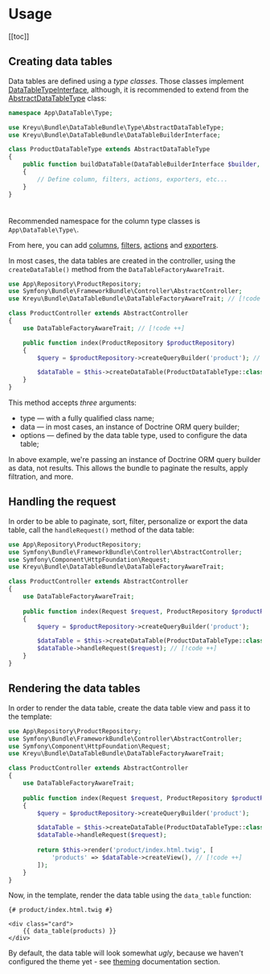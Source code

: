 # Usage

[[toc]]

## Creating data tables

Data tables are defined using a _type classes_. Those classes implement [DataTableTypeInterface](https://github.com/Kreyu/data-table-bundle/blob/main/src/Type/DataTableTypeInterface.php), although, it is recommended to extend from the [AbstractDataTableType](https://github.com/Kreyu/data-table-bundle/blob/main/src/Type/AbstractDataTableType.php) class:

```php
namespace App\DataTable\Type;

use Kreyu\Bundle\DataTableBundle\Type\AbstractDataTableType;
use Kreyu\Bundle\DataTableBundle\DataTableBuilderInterface;

class ProductDataTableType extends AbstractDataTableType
{
    public function buildDataTable(DataTableBuilderInterface $builder, array $options): void
    {
        // Define column, filters, actions, exporters, etc...
    }
}
```

<div class="tip custom-block" style="padding-top: 8px;">

Recommended namespace for the column type classes is `App\DataTable\Type\`.

</div>

From here, you can add [columns](components/columns.md), [filters](components/filters.md), [actions](components/actions.md) and [exporters](components/exporters.md).

In most cases, the data tables are created in the controller, using the `createDataTable()` method from the `DataTableFactoryAwareTrait`.

```php
use App\Repository\ProductRepository;
use Symfony\Bundle\FrameworkBundle\Controller\AbstractController;
use Kreyu\Bundle\DataTableBundle\DataTableFactoryAwareTrait; // [!code ++]

class ProductController extends AbstractController
{
    use DataTableFactoryAwareTrait; // [!code ++]

    public function index(ProductRepository $productRepository)
    {
        $query = $productRepository->createQueryBuilder('product'); // [!code ++]

        $dataTable = $this->createDataTable(ProductDataTableType::class, $query); // [!code ++]
    }
}
```

This method accepts _three_ arguments:

- type — with a fully qualified class name;
- data — in most cases, an instance of Doctrine ORM query builder;
- options — defined by the data table type, used to configure the data table;

In above example, we're passing an instance of Doctrine ORM query builder as data, not results.
This allows the bundle to paginate the results, apply filtration, and more.

## Handling the request

In order to be able to paginate, sort, filter, personalize or export the data table, call the `handleRequest()` method of the data table:

```php
use App\Repository\ProductRepository;
use Symfony\Bundle\FrameworkBundle\Controller\AbstractController;
use Symfony\Component\HttpFoundation\Request;
use Kreyu\Bundle\DataTableBundle\DataTableFactoryAwareTrait;

class ProductController extends AbstractController
{
    use DataTableFactoryAwareTrait;
    
    public function index(Request $request, ProductRepository $productRepository)
    {
        $query = $productRepository->createQueryBuilder('product');

        $dataTable = $this->createDataTable(ProductDataTableType::class, $query);
        $dataTable->handleRequest($request); // [!code ++]
    }
}
```

## Rendering the data tables

In order to render the data table, create the data table view and pass it to the template:

```php
use App\Repository\ProductRepository;
use Symfony\Bundle\FrameworkBundle\Controller\AbstractController;
use Symfony\Component\HttpFoundation\Request;
use Kreyu\Bundle\DataTableBundle\DataTableFactoryAwareTrait;

class ProductController extends AbstractController
{
    use DataTableFactoryAwareTrait;
    
    public function index(Request $request, ProductRepository $productRepository)
    {
        $query = $productRepository->createQueryBuilder('product');

        $dataTable = $this->createDataTable(ProductDataTableType::class, $query);
        $dataTable->handleRequest($request);
        
        return $this->render('product/index.html.twig', [
            'products' => $dataTable->createView(), // [!code ++]
        ]);
    }
}
```

Now, in the template, render the data table using the `data_table` function:

```twig
{# product/index.html.twig #}

<div class="card">
    {{ data_table(products) }}
</div>
```

By default, the data table will look somewhat _ugly_, because we haven't configured the theme yet - see [theming](features/theming.md) documentation section.
